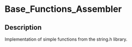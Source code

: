 # Base_Functions_Assembler
## Description
Implementation of simple functions from the string.h library.
